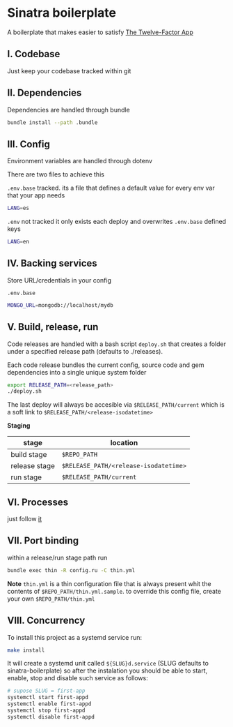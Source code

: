 # Sinatra boilerplate
A boilerplate that makes easier to satisfy [The Twelve-Factor App](https://12factor.net)

## I. Codebase
Just keep your codebase tracked within git

## II. Dependencies
Dependencies are handled through bundle

```bash
bundle install --path .bundle
```

## III. Config
Environment variables are handled through dotenv

There are two files to achieve this

`.env.base` tracked. its a file that defines a default value for every env var that your app needs
```bash
LANG=es
```

`.env` not tracked it only exists each deploy and overwrites `.env.base` defined keys
```bash
LANG=en
```

## IV. Backing services
Store URL/credentials in your config

`.env.base`
```bash
MONGO_URL=mongodb://localhost/mydb
```

## V. Build, release, run
Code releases are handled with a bash script `deploy.sh` that creates a folder under a specified release path (defaults to ./releases).

Each code release bundles the current config, source code and gem dependencies into a single unique system folder

```bash
export RELEASE_PATH=<release_path>
./deploy.sh
```

The last deploy will always be accesible via `$RELEASE_PATH/current` which is a soft link to `$RELEASE_PATH/<release-isodatetime>`

**Staging**

stage | location
--- | ---
build stage | `$REPO_PATH`
release stage | `$RELEASE_PATH/<release-isodatetime>`
run stage | `$RELEASE_PATH/current`

## VI. Processes
just follow [it](https://12factor.net/processes)

## VII. Port binding
within a release/run stage path run

```bash
bundle exec thin -R config.ru -C thin.yml
```

**Note**
`thin.yml` is a thin configuration file that is always present whit the contents of `$REPO_PATH/thin.yml.sample`. to override this config file, create your own `$REPO_PATH/thin.yml`

## VIII. Concurrency
To install this project as a systemd service run:
```bash
make install
```

It will create a systemd unit called `${SLUG}d.service` (SLUG defaults to sinatra-boilerplate) so after the instalation you should be able to start, enable, stop and disable such service as follows:
```bash
# supose SLUG = first-app
systemctl start first-appd
systemctl enable first-appd
systemctl stop first-appd
systemctl disable first-appd
```
